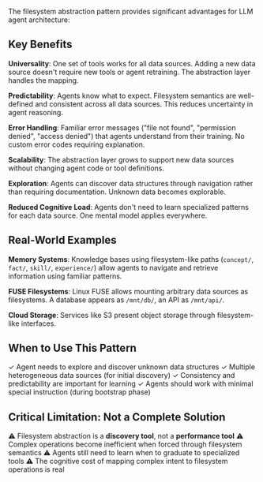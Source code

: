 The filesystem abstraction pattern provides significant advantages for LLM agent architecture:

## Key Benefits

**Universality**: One set of tools works for all data sources. Adding a new data source doesn't require new tools or agent retraining. The abstraction layer handles the mapping.

**Predictability**: Agents know what to expect. Filesystem semantics are well-defined and consistent across all data sources. This reduces uncertainty in agent reasoning.

**Error Handling**: Familiar error messages ("file not found", "permission denied", "access denied") that agents understand from their training. No custom error codes requiring explanation.

**Scalability**: The abstraction layer grows to support new data sources without changing agent code or tool definitions.

**Exploration**: Agents can discover data structures through navigation rather than requiring documentation. Unknown data becomes explorable.

**Reduced Cognitive Load**: Agents don't need to learn specialized patterns for each data source. One mental model applies everywhere.

## Real-World Examples

**Memory Systems**: Knowledge bases using filesystem-like paths (`concept/`, `fact/`, `skill/`, `experience/`) allow agents to navigate and retrieve information using familiar patterns.

**FUSE Filesystems**: Linux FUSE allows mounting arbitrary data sources as filesystems. A database appears as `/mnt/db/`, an API as `/mnt/api/`.

**Cloud Storage**: Services like S3 present object storage through filesystem-like interfaces.

## When to Use This Pattern

✓ Agent needs to explore and discover unknown data structures
✓ Multiple heterogeneous data sources (for initial discovery)
✓ Consistency and predictability are important for learning
✓ Agents should work with minimal special instruction (during bootstrap phase)

## Critical Limitation: Not a Complete Solution

⚠️ Filesystem abstraction is a **discovery tool**, not a **performance tool**
⚠️ Complex operations become inefficient when forced through filesystem semantics
⚠️ Agents still need to learn when to graduate to specialized tools
⚠️ The cognitive cost of mapping complex intent to filesystem operations is real